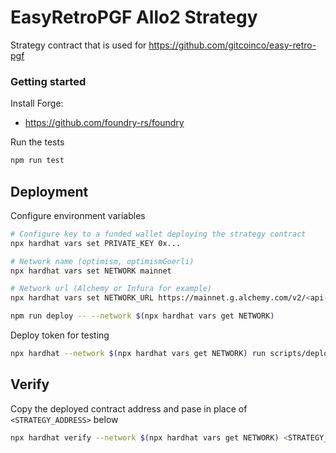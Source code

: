 # EasyRetroPGF Allo2 Strategy

Strategy contract that is used for https://github.com/gitcoinco/easy-retro-pgf

### Getting started

Install Forge:

- https://github.com/foundry-rs/foundry

Run the tests

```sh
npm run test
```

## Deployment

Configure environment variables

```sh
# Configure key to a funded wallet deploying the strategy contract
npx hardhat vars set PRIVATE_KEY 0x...

# Network name (optimism, optimismGoerli)
npx hardhat vars set NETWORK mainnet

# Network url (Alchemy or Infura for example)
npx hardhat vars set NETWORK_URL https://mainnet.g.alchemy.com/v2/<api-key>
```

```sh
npm run deploy -- --network $(npx hardhat vars get NETWORK)
```

Deploy token for testing

```sh
npx hardhat --network $(npx hardhat vars get NETWORK) run scripts/deploy-token.ts
```

## Verify

Copy the deployed contract address and pase in place of `<STRATEGY_ADDRESS>` below

```sh
npx hardhat verify --network $(npx hardhat vars get NETWORK) <STRATEGY_ADDRESS> --constructor-args scripts/args.js

```
